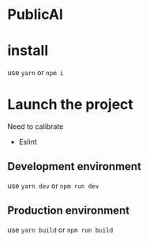 # PublicAI

# install 
use `yarn` or `npm i`

# Launch the project
Need to calibrate
- Eslint


## Development environment
use `yarn dev` or `npm run dev`

## Production environment
use `yarn build` or `npm run build`